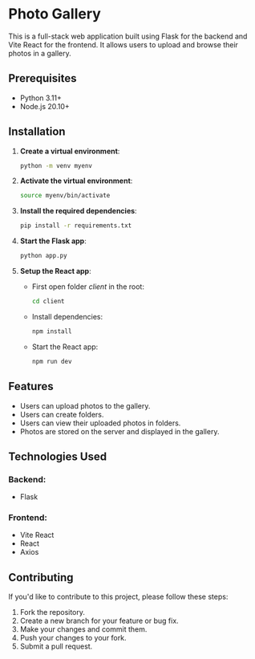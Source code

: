# Photo Gallery

This is a full-stack web application built using Flask for the backend and Vite React for the frontend. It allows users to upload and browse their photos in a gallery.

## Prerequisites

- Python 3.11+
- Node.js 20.10+

## Installation

1. **Create a virtual environment**:
   ```bash
   python -m venv myenv
   ```

2. **Activate the virtual environment**:
    ```bash
    source myenv/bin/activate
    ```

3. **Install the required dependencies**:
    ```bash
    pip install -r requirements.txt
    ```

4. **Start the Flask app**:
    ```bash
    python app.py
    ```

5. **Setup the React app**:
    - First open folder _client_ in the root:
        ```bash
        cd client
        ```

    - Install dependencies:
        ```bash
        npm install
        ```

    - Start the React app:
        ```bash
        npm run dev
        ```

## Features

- Users can upload photos to the gallery.
- Users can create folders.
- Users can view their uploaded photos in folders.
- Photos are stored on the server and displayed in the gallery.

## Technologies Used

### Backend:
- Flask

### Frontend:
- Vite React
- React
- Axios

## Contributing

If you'd like to contribute to this project, please follow these steps:

1. Fork the repository.
2. Create a new branch for your feature or bug fix.
3. Make your changes and commit them.
4. Push your changes to your fork.
5. Submit a pull request.